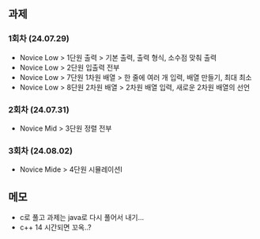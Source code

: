 ## 과제
### 1회차 (24.07.29)
- Novice Low > 1단원 출력 > 기본 출력, 출력 형식, 소수점 맞춰 출력
- Novice Low > 2단원 입출력 전부
- Novice Low > 7단원 1차원 배열 > 한 줄에 여러 개 입력, 배열 만들기, 최대 최소
- Novice Low > 8단원 2차원 배열 > 2차원 배열 입력, 새로운 2차원 배열의 선언

### 2회차 (24.07.31)
- Novice Mid > 3단원 정렬 전부

### 3회차 (24.08.02)
- Novice Mide > 4단원 시뮬레이션Ⅰ

## 메모
- c로 풀고 과제는 java로 다시 풀어서 내기...
- c++ 14 시간되면 꼬옥..?
